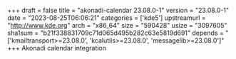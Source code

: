 +++
draft = false
title = "akonadi-calendar 23.08.0-1"
version = "23.08.0-1"
date = "2023-08-25T06:06:21"
categories = ['kde5']
upstreamurl = "http://www.kde.org"
arch = "x86_64"
size = "590428"
usize = "3097605"
sha1sum = "b21f338831709c71d065d495b282c63e5819d691"
depends = "['kmailtransport>=23.08.0', 'kcalutils>=23.08.0', 'messagelib>=23.08.0']"
+++
Akonadi calendar integration